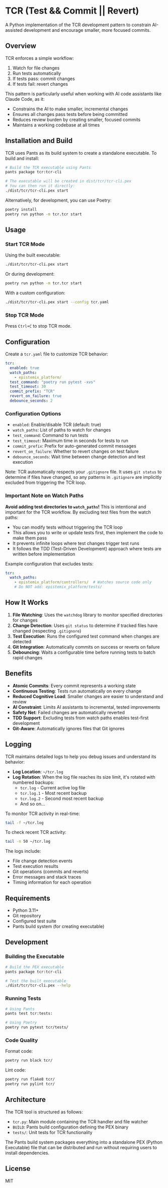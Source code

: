 # TCR (Test && Commit || Revert)

A Python implementation of the TCR development pattern to constrain AI-assisted development and encourage smaller, more focused commits.

## Overview

TCR enforces a simple workflow:
1. Watch for file changes
2. Run tests automatically
3. If tests pass: commit changes
4. If tests fail: revert changes

This pattern is particularly useful when working with AI code assistants like Claude Code, as it:
- Constrains the AI to make smaller, incremental changes
- Ensures all changes pass tests before being committed
- Reduces review burden by creating smaller, focused commits
- Maintains a working codebase at all times

## Installation and Build

TCR uses Pants as its build system to create a standalone executable. To build and install:

```bash
# Build the TCR executable using Pants
pants package tcr:tcr-cli

# The executable will be created in dist/tcr/tcr-cli.pex
# You can then run it directly:
./dist/tcr/tcr-cli.pex start
```

Alternatively, for development, you can use Poetry:

```bash
poetry install
poetry run python -m tcr.tcr start
```

## Usage

### Start TCR Mode

Using the built executable:
```bash
./dist/tcr/tcr-cli.pex start
```

Or during development:
```bash
poetry run python -m tcr.tcr start
```

With a custom configuration:
```bash
./dist/tcr/tcr-cli.pex start --config tcr.yaml
```

### Stop TCR Mode

Press `Ctrl+C` to stop TCR mode.

## Configuration

Create a `tcr.yaml` file to customize TCR behavior:

```yaml
tcr:
  enabled: true
  watch_paths:
    - epistemix_platform/
  test_command: "poetry run pytest -xvs"
  test_timeout: 30
  commit_prefix: "TCR"
  revert_on_failure: true
  debounce_seconds: 2
```

### Configuration Options

- `enabled`: Enable/disable TCR (default: true)
- `watch_paths`: List of paths to watch for changes
- `test_command`: Command to run tests
- `test_timeout`: Maximum time in seconds for tests to run
- `commit_prefix`: Prefix for auto-generated commit messages
- `revert_on_failure`: Whether to revert changes on test failure
- `debounce_seconds`: Wait time between change detection and test execution

Note: TCR automatically respects your `.gitignore` file. It uses `git status` to determine if files have changed, so any patterns in `.gitignore` are implicitly excluded from triggering the TCR loop.

### Important Note on Watch Paths

**Avoid adding test directories to `watch_paths`!** This is intentional and important for the TCR workflow. By excluding test files from the watch paths:
- You can modify tests without triggering the TCR loop
- This allows you to write or update tests first, then implement the code to make them pass
- It prevents infinite loops where test changes trigger test runs
- It follows the TDD (Test-Driven Development) approach where tests are written before implementation

Example configuration that excludes tests:
```yaml
tcr:
  watch_paths:
    - epistemix_platform/controllers/  # Watches source code only
    # Do NOT add: epistemix_platform/tests/
```

## How It Works

1. **File Watching**: Uses the `watchdog` library to monitor specified directories for changes
2. **Change Detection**: Uses `git status` to determine if tracked files have changed (respecting `.gitignore`)
3. **Test Execution**: Runs the configured test command when changes are detected
4. **Git Integration**: Automatically commits on success or reverts on failure
5. **Debouncing**: Waits a configurable time before running tests to batch rapid changes

## Benefits

- **Atomic Commits**: Every commit represents a working state
- **Continuous Testing**: Tests run automatically on every change
- **Reduced Cognitive Load**: Smaller changes are easier to understand and review
- **AI Constraint**: Limits AI assistants to incremental, tested improvements
- **Safety Net**: Failed changes are automatically reverted
- **TDD Support**: Excluding tests from watch paths enables test-first development
- **Git-Aware**: Automatically ignores files that Git ignores

## Logging

TCR maintains detailed logs to help you debug issues and understand its behavior:

- **Log Location**: `~/tcr.log`
- **Log Rotation**: When the log file reaches its size limit, it's rotated with numbered backups:
  - `tcr.log` - Current active log file
  - `tcr.log.1` - Most recent backup
  - `tcr.log.2` - Second most recent backup
  - And so on...

To monitor TCR activity in real-time:
```bash
tail -f ~/tcr.log
```

To check recent TCR activity:
```bash
tail -n 50 ~/tcr.log
```

The logs include:
- File change detection events
- Test execution results
- Git operations (commits and reverts)
- Error messages and stack traces
- Timing information for each operation

## Requirements

- Python 3.11+
- Git repository
- Configured test suite
- Pants build system (for creating executable)

## Development

### Building the Executable

```bash
# Build the PEX executable
pants package tcr:tcr-cli

# Test the built executable
./dist/tcr/tcr-cli.pex --help
```

### Running Tests

```bash
# Using Pants
pants test tcr:tests:

# Using Poetry
poetry run pytest tcr/tests/
```

### Code Quality

Format code:
```bash
poetry run black tcr/
```

Lint code:
```bash
poetry run flake8 tcr/
poetry run pylint tcr/
```

## Architecture

The TCR tool is structured as follows:
- `tcr.py`: Main module containing the TCR handler and file watcher
- `BUILD`: Pants build configuration defining the PEX binary
- `tests/`: Unit tests for TCR functionality

The Pants build system packages everything into a standalone PEX (Python Executable) file that can be distributed and run without requiring users to install dependencies.

## License

MIT